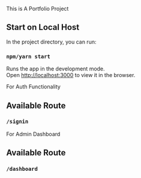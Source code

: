 This is A Portfolio Project

## Start on Local Host

In the project directory, you can run:

### `npm/yarn start`

Runs the app in the development mode.<br>
Open [http://localhost:3000](http://localhost:3000) to view it in the browser.

For Auth Functionality
## Available Route
### `/signin`

For Admin Dashboard
## Available Route
### `/dashboard`
